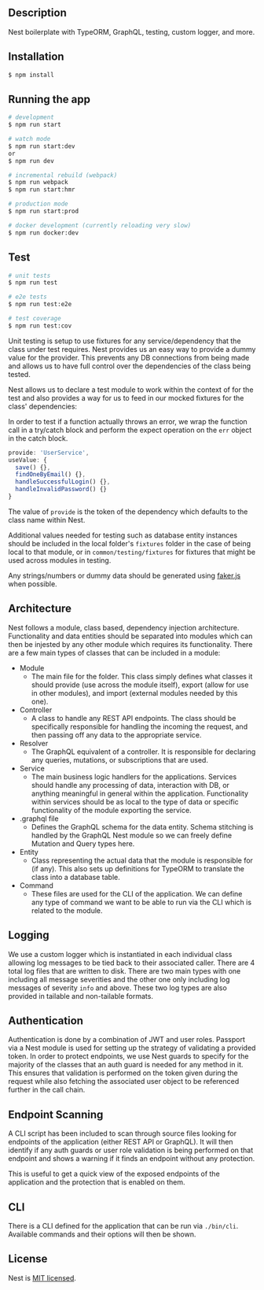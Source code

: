 ## Description

Nest boilerplate with TypeORM, GraphQL, testing, custom logger, and more.

## Installation

```bash
$ npm install
```

## Running the app

```bash
# development
$ npm run start

# watch mode
$ npm run start:dev
or
$ npm run dev

# incremental rebuild (webpack)
$ npm run webpack
$ npm run start:hmr

# production mode
$ npm run start:prod

# docker development (currently reloading very slow)
$ npm run docker:dev
```

## Test

```bash
# unit tests
$ npm run test

# e2e tests
$ npm run test:e2e

# test coverage
$ npm run test:cov
```

Unit testing is setup to use fixtures for any service/dependency that the class under test requires. Nest provides us an easy way to provide a dummy value for the provider. This prevents any DB connections from being made and allows us to have full control over the dependencies of the class being tested.

Nest allows us to declare a test module to work within the context of for the test and also provides a way for us to feed in our mocked fixtures for the class' dependencies:

In order to test if a function actually throws an error, we wrap the function call in a try/catch block and perform the expect operation on the `err` object in the catch block.

```ts
provide: 'UserService',
useValue: {
  save() {},
  findOneByEmail() {},
  handleSuccessfulLogin() {},
  handleInvalidPassword() {}
}
```

The value of `provide` is the token of the dependency which defaults to the class name within Nest.

Additional values needed for testing such as database entity instances should be included in the local folder's `fixtures` folder in the case of being local to that module, or in `common/testing/fixtures` for fixtures that might be used across modules in testing.

Any strings/numbers or dummy data should be generated using [faker.js](https://github.com/Marak/Faker.js) when possible.

## Architecture

Nest follows a module, class based, dependency injection architecture. Functionality and data entities should be separated into modules which can then be injested by any other module which requires its functionality. There are a few main types of classes that can be included in a module:

- Module
  - The main file for the folder. This class simply defines what classes it should provide (use across the module itself), export (allow for use in other modules), and import (external modules needed by this one).
- Controller
  - A class to handle any REST API endpoints. The class should be specifically responsible for handling the incoming the request, and then passing off any data to the appropriate service.
- Resolver
  - The GraphQL equivalent of a controller. It is responsible for declaring any queries, mutations, or subscriptions that are used.
- Service
  - The main business logic handlers for the applications. Services should handle any processing of data, interaction with DB, or anything meaningful in general within the application. Functionality within services should be as local to the type of data or specific functionality of the module exporting the service.
- .graphql file
  - Defines the GraphQL schema for the data entity. Schema stitching is handled by the GraphQL Nest module so we can freely define Mutation and Query types here.
- Entity
  - Class representing the actual data that the module is responsible for (if any). This also sets up definitions for TypeORM to translate the class into a database table.
- Command
  - These files are used for the CLI of the application. We can define any type of command we want to be able to run via the CLI which is related to the module.

## Logging

We use a custom logger which is instantiated in each individual class allowing log messages to be tied back to their associated caller. There are 4 total log files that are written to disk. There are two main types with one including all message severities and the other one only including log messages of severity `info` and above. These two log types are also provided in tailable and non-tailable formats.

## Authentication

Authentication is done by a combination of JWT and user roles. Passport via a Nest module is used for setting up the strategy of validating a provided token. In order to protect endpoints, we use Nest guards to specify for the majority of the classes that an auth guard is needed for any method in it. This ensures that validation is performed on the token given during the request while also fetching the associated user object to be referenced further in the call chain.

## Endpoint Scanning

A CLI script has been included to scan through source files looking for endpoints of the application (either REST API or GraphQL). It will then identify if any auth guards or user role validation is being performed on that endpoint and shows a warning if it finds an endpoint without any protection.

This is useful to get a quick view of the exposed endpoints of the application and the protection that is enabled on them.

## CLI

There is a CLI defined for the application that can be run via `./bin/cli`. Available commands and their options will then be shown.

## License

Nest is [MIT licensed](LICENSE).

